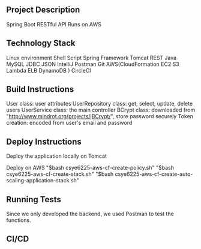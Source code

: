 
## Project Description 
Spring Boot RESTful API Runs on AWS 

## Technology Stack
Linux environment
Shell Script
Spring Framework
Tomcat
REST
Java 
MySQL
JDBC
JSON
IntelliJ
Postman
Git
AWS(CloudFormation EC2 S3 Lambda ELB DynamoDB )
CircleCI

## Build Instructions
User class: user attributes
UserRepository class: get, select, update, delete users
UserService class: the main controller
BCrypt class: downloaded from "http://www.mindrot.org/projects/jBCrypt/", store password securely
Token creation: encoded from user's email and password

## Deploy Instructions
Deploy the application locally on Tomcat

Deploy on AWS 
"$bash csye6225-aws-cf-create-policy.sh"
"$bash csye6225-aws-cf-create-stack.sh"
"$bash csye6225-aws-cf-create-auto-scaling-application-stack.sh"

## Running Tests
Since we only developed the backend, we used Postman to test the functions.

## CI/CD



